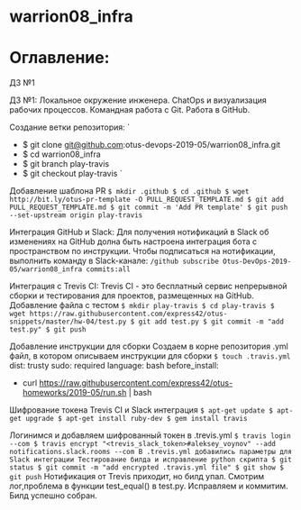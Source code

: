 # warrion08_infra

# **Оглавление:**
ДЗ №1 


ДЗ №1: Локальное окружение инженера. ChatOps и визуализация рабочих процессов. Командная работа с Git. Работа в GitHub.

Создание ветки репозитория:
`
- $ git clone git@github.com:otus-devops-2019-05/warrion08_infra.git
- $ cd warrion08_infra
- $ git branch play-travis
- $ git checkout play-travis
`

Добавление шаблона PR
`$ mkdir .github
$ cd .github
$ wget http://bit.ly/otus-pr-template -O PULL_REQUEST_TEMPLATE.md
$ git add PULL_REQUEST_TEMPLATE.md
$ git commit -m 'Add PR template'
$ git push --set-upstream origin play-travis`

Интеграция GitHub и Slack:
Для получения нотификаций в Slack об изменениях на GitHub долна быть настроена интеграция бота с пространством по инструкции.
Чтобы подписаться на нотификации, выполнить команду в Slack-канале:
`/github subscribe Otus-DevOps-2019-05/warrion08_infra commits:all`

Интеграция с Trevis CI:
Trevis CI - это бесплатный сервис непрерывной сборки и тестирования для проектов, размещенных на GitHub.
Добавление файла с тестом
`$ mkdir play-travis
$ cd play-travis
$ wget https://raw.githubusercontent.com/express42/otus-snippets/master/hw-04/test.py
$ git add test.py
$ git commit -m "add test.py"
$ git push`

Добавление инструкции для сборки Создаем в корне репозитория .yml файл, в котором описываем инструкции для сборки
`$ touch .travis.yml`
dist: trusty
sudo: required
language: bash
before_install:
- curl https://raw.githubusercontent.com/express42/otus-homeworks/2019-05/run.sh |
bash

Шифрование токена Trevis CI и Slack интеграция
`$ apt-get update
$ apt-get upgrade
$ apt-get install ruby-dev
$ gem install travis`

Логинимся и добавляем шифрованный токен в .trevis.yml
`$ travis login --com
$ travis encrypt "<trevis_slack_token>#aleksey_voynov" --add notifications.slack.rooms --com
В .trevis.yml добавились параметры для Slack интеграции
Тестирование билда и исправление python скрипта
$ git status
$ git commit -m "add encrypted .travis.yml file"
$ git show
$ git push`
Нотификация от Trevis приходит, но билд упал. Смотрим лог,проблема в функции test_equal() в test.py. Исправляем и коммитим. Билд успешно собран.
